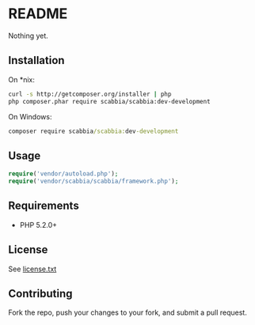 README
======

Nothing yet.

Installation
------------
On *nix:
``` bash
curl -s http://getcomposer.org/installer | php
php composer.phar require scabbia/scabbia:dev-development
```

On Windows:
``` bat
composer require scabbia/scabbia:dev-development
```

Usage
-----
``` php
require('vendor/autoload.php');
require('vendor/scabbia/scabbia/framework.php');
```

Requirements
------------
* PHP 5.2.0+

License
-------
See [license.txt](license.txt)

Contributing
------------
Fork the repo, push your changes to your fork, and submit a pull request.
